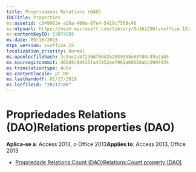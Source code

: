 ```yaml
---
title: Propriedades Relations (DAO)
TOCTitle: Properties
ms:assetid: c349962e-a28a-400a-87e4-5419c7568c48
ms:mtpsurl: https://msdn.microsoft.com/library/Dn161298(v=office.15)
ms:contentKeyID: 52074265
ms.date: 09/18/2015
mtps_version: v=office.15
localization_priority: Normal
ms.openlocfilehash: 2c5ac2ab7230df6042b2939558e687d8c49a2ab5
ms.sourcegitcommit: d6695c94415fa47952ee7961a69660abc0904434
ms.translationtype: Auto
ms.contentlocale: pt-BR
ms.lasthandoff: 01/17/2019
ms.locfileid: "28712180"
---
```

# <a name="relations-properties-dao"></a><span data-ttu-id="27c73-102">Propriedades Relations (DAO)</span><span class="sxs-lookup"><span data-stu-id="27c73-102">Relations properties (DAO)</span></span>

<span data-ttu-id="27c73-103">**Aplica-se a**: Access 2013, o Office 2013</span><span class="sxs-lookup"><span data-stu-id="27c73-103">**Applies to**: Access 2013, Office 2013</span></span>

- [<span data-ttu-id="27c73-104">Propriedade Relations.Count (DAO)</span><span class="sxs-lookup"><span data-stu-id="27c73-104">Relations.Count property (DAO)</span></span>](relations-count-property-dao.md)

